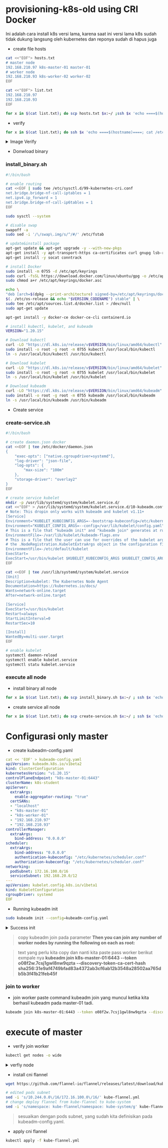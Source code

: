 # provisioning-k8s-old using CRI Docker
Ini adalah cara install k8s versi lama, karena saat ini versi lama k8s sudah tidak dukung langsung oleh kubernetes dan reponya sudah di hapus juga

- create file hosts

```sh
cat <<"EOF"> hosts.txt
# master node
192.168.210.97 k8s-master-01 master-01
# worker node
192.168.210.93 k8s-worker-02 worker-02
EOF
```

```sh
cat <<"EOF"> list.txt
192.168.210.97
192.168.210.93
EOF
```

```sh
for x in $(cat list.txt); do scp hosts.txt $x:~/ ;ssh $x 'echo ====$(hostname)====; cat ~/hosts.txt >> /etc/hosts'; done
```

- verify
```sh
for x in $(cat list.txt); do ssh $x 'echo ====$(hostname)====; cat /etc/hosts' ;done
```

<details><summary>Image Verify</summary>

![image verify](./resource/image1.png)

</details>

- Donwload binary

### <summary>install_binary.sh</summary>

```bash
#!/bin/bash

# enable routing
cat <<EOF | sudo tee /etc/sysctl.d/99-kubernetes-cri.conf 
net.bridge.bridge-nf-call-iptables = 1 
net.ipv4.ip_forward = 1 
net.bridge.bridge-nf-call-ip6tables = 1 
EOF

sudo sysctl --system

# disable swap
swapoff -a
sudo sed -i '/\/swap\.img/s/^/#/' /etc/fstab

# update&install package
apt-get update && apt-get upgrade -y --with-new-pkgs
apt-get install -y apt-transport-https ca-certificates curl gnupg lsb-release
apt-get install -y socat conntrack

# install Docker
sudo install -m 0755 -d /etc/apt/keyrings
sudo curl -fsSL https://download.docker.com/linux/ubuntu/gpg -o /etc/apt/keyrings/docker.asc
sudo chmod a+r /etc/apt/keyrings/docker.asc

echo \
"deb [arch=$(dpkg --print-architecture) signed-by=/etc/apt/keyrings/docker.asc] https://download.docker.com/linux/ubuntu \
$(. /etc/os-release && echo "$VERSION_CODENAME") stable" | \
sudo tee /etc/apt/sources.list.d/docker.list > /dev/null
sudo apt-get update

apt-get install -y docker-ce docker-ce-cli containerd.io

# install kubectl, kubelet, and kubeadm
VERSION="1.20.15"

# Download kubectl
curl -LO "https://dl.k8s.io/release/v$VERSION/bin/linux/amd64/kubectl"
sudo install -o root -g root -m 0755 kubectl /usr/local/bin/kubectl
ln -s /usr/local/bin/kubectl /usr/bin/kubectl  

# Download kubelet
curl -LO "https://dl.k8s.io/release/v$VERSION/bin/linux/amd64/kubelet"
sudo install -o root -g root -m 0755 kubelet /usr/local/bin/kubelet
ln -s /usr/local/bin/kubelet /usr/bin/kubelet

# Download kubeadm
curl -LO "https://dl.k8s.io/release/v$VERSION/bin/linux/amd64/kubeadm"
sudo install -o root -g root -m 0755 kubeadm /usr/local/bin/kubeadm
ln -s /usr/local/bin/kubeadm /usr/bin/kubeadm
```

- Create service

### <summary>create-service.sh</summary>

```sh
#!/bin/bash

# create daemon.json docker
cat <<EOF | tee /etc/docker/daemon.json
{
    "exec-opts": ["native.cgroupdriver=systemd"],
    "log-driver": "json-file",
    "log-opts": {
        "max-size": "100m"
    },
    "storage-driver": "overlay2"
}
EOF

# create service kubelet
mkdir -p /usr/lib/systemd/system/kubelet.service.d/
cat <<"EOF" > /usr/lib/systemd/system/kubelet.service.d/10-kubeadm.conf
# Note: This dropin only works with kubeadm and kubelet v1.11+
[Service]
Environment="KUBELET_KUBECONFIG_ARGS=--bootstrap-kubeconfig=/etc/kubernetes/bootstrap-kubelet.conf --kubeconfig=/etc/kubernetes/kubelet.conf"
Environment="KUBELET_CONFIG_ARGS=--config=/var/lib/kubelet/config.yaml"
# This is a file that "kubeadm init" and "kubeadm join" generates at runtime, populating the KUBELET_KUBEADM_ARGS variable dynamically
EnvironmentFile=-/var/lib/kubelet/kubeadm-flags.env
# This is a file that the user can use for overrides of the kubelet args as a last resort. Preferably, the user should use
# the .NodeRegistration.KubeletExtraArgs object in the configuration files instead. KUBELET_EXTRA_ARGS should be sourced from this file.
EnvironmentFile=-/etc/default/kubelet
ExecStart=
ExecStart=/usr/bin/kubelet $KUBELET_KUBECONFIG_ARGS $KUBELET_CONFIG_ARGS $KUBELET_KUBEADM_ARGS $KUBELET_EXTRA_ARGS
EOF

cat <<EOF | tee /usr/lib/systemd/system/kubelet.service
[Unit]
Description=kubelet: The Kubernetes Node Agent
Documentation=https://kubernetes.io/docs/
Wants=network-online.target
After=network-online.target

[Service]
ExecStart=/usr/bin/kubelet
Restart=always
StartLimitInterval=0
RestartSec=10

[Install]
WantedBy=multi-user.target
EOF

# enable kubelet
systemctl daemon-reload
systemctl enable kubelet.service
systemctl statu kubelet.service
```

### execute all node

- install binary all node

```sh
for x in $(cat list.txt); do scp install_binary.sh $x:~/ ; ssh $x 'echo =====$(hostname)=====; sudo bash install_binary.sh' ;done
```

- create service all node

```sh
for x in $(cat list.txt); do scp create-service.sh $x:~/ ; ssh $x 'echo =====$(hostname)=====; sudo bash create-service.sh' ;done
```


# Configurasi only master

- create kubeadm-config.yaml

```yaml
cat << 'EOF' > kubeadm-config.yaml
apiVersion: kubeadm.k8s.io/v1beta2
kind: ClusterConfiguration
kubernetesVersion: "v1.20.15"
controlPlaneEndpoint: "k8s-master-01:6443"
clusterName: k8s-student
apiServer:
  extraArgs:
    enable-aggregator-routing: "true"
  certSANs:
  - "localhost"
  - "k8s-master-01"
  - "k8s-worker-01"
  - "192.168.210.97"
  - "192.168.210.93"
controllerManager:
  extraArgs:
    bind-address: "0.0.0.0"
scheduler:
  extraArgs:
    bind-address: "0.0.0.0"
    authentication-kubeconfig: "/etc/kubernetes/scheduler.conf"
    authorization-kubeconfig: "/etc/kubernetes/scheduler.conf"
networking:
  podSubnet: 172.16.100.0/16
  serviceSubnet: 192.168.20.0/12
---
apiVersion: kubelet.config.k8s.io/v1beta1
kind: KubeletConfiguration
cgroupDriver: systemd
EOF
```

- Running kubeadm init
```sh
sudo kubeadm init --config=kubeadm-config.yaml
```

<details><summary>Success init</summary>

![image kubeadm init](./resource/image2.png)

</details>

> copy kubeadm join pada parameter **Then you can join any number of worker nodes by running the following on each as root:**

> text yang perlu kita copy dan nanti kita paste pass worker berikut exmpale nya **kubeadm join k8s-master-01:6443 --token o08f2w.7csj1gwl8nw9qzta --discovery-token-ca-cert-hash sha256:31e9af4749bfad83a4372ab3cf6ab12b3548a28502aa765db5b3f41b21feb45f**

### join to worker

- join worker
paste command kubeadm join yang muncul ketika kita berhasil kubeadm pada master-01 tadi.

```sh
kubeadm join k8s-master-01:6443 --token o08f2w.7csj1gwl8nw9qzta --discovery-token-ca-cert-hash sha256:31e9af4749bfad83a4372ab3cf6ab12b3548a28502aa765db5b3f41b21feb45f
```

# execute of master

- verify join worker

```sh
kubectl get nodes -o wide
```
<details><summary>verfiy node</summary>

![image verify](./resource/image3.png)

</details>

- install cni flannel

```sh
wget https://github.com/flannel-io/flannel/releases/latest/download/kube-flannel.yml

# edited pods subnet
sed -i 's/10.244.0.0\/16/172.16.100.0\/16/' kube-flannel.yml
# change deploy flannel from kube-flannel to kube-system
sed -i 's/namespace: kube-flannel/namespace: kube-system/g' kube-flannel.yaml
```
> sesuaikan dengan pods subnet, yang sudah kita definisikan pada kubeadm-config.yaml.

- apply cni flannel

```sh
kubectl apply -f kube-flannel.yml
```
